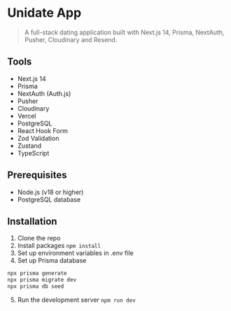 # Unidate App

> A full-stack dating application built with Next.js 14, Prisma, NextAuth, Pusher, Cloudinary and Resend. 


## Tools

- Next.js 14  
- Prisma  
- NextAuth (Auth.js)
- Pusher  
- Cloudinary  
- Vercel  
- PostgreSQL  
- React Hook Form  
- Zod Validation  
- Zustand  
- TypeScript


## Prerequisites

- Node.js (v18 or higher)
- PostgreSQL database

## Installation

1. Clone the repo
2. Install packages `npm install`
3. Set up environment variables in .env file
4. Set up Prisma database
```bash
npx prisma generate
npx prisma migrate dev
npx prisma db seed
```
5. Run the development server `npm run dev`
